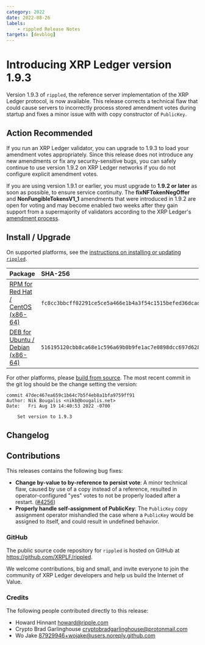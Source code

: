 ```yaml
---
category: 2022
date: 2022-08-26
labels:
    - rippled Release Notes
targets: [devblog]
---
```

# Introducing XRP Ledger version 1.9.3

Version 1.9.3 of `rippled`, the reference server implementation of the XRP Ledger protocol, is now available. This release corrects a technical flaw that could cause servers to incorrectly process stored amendment votes during startup and fixes a minor issue with with copy constructor of `PublicKey`.

<!-- BREAK -->

## Action Recommended

If you run an XRP Ledger validator, you can upgrade to 1.9.3 to load your amendment votes appropriately. Since this release does not introduce any new amendments or fix any security-sensitive bugs, you can safely continue to use version 1.9.2 on XRP Ledger networks if you do not configure explicit amendment votes.

If you are using version 1.9.1 or earlier, you must upgrade to **1.9.2 or later** as soon as possible, to ensure service continuity. The **fixNFTokenNegOffer** and **NonFungibleTokensV1_1** amendments that were introduced in 1.9.2 are open for voting and may become enabled two weeks after they gain support from a supermajority of validators according to the XRP Ledger's [amendment process](https://xrpl.org/amendments.html).

## Install / Upgrade

On supported platforms, see the [instructions on installing or updating `rippled`](https://xrpl.org/install-rippled.html).

| Package | SHA-256 |
|:--------|:--------|
| [RPM for Red Hat / CentOS (x86-64)](https://repos.ripple.com/repos/rippled-rpm/stable/rippled-1.9.3-1.el7.x86_64.rpm) | `fc8cc3bbcff02291ce5ce5a466e1b4a3f54c1515befed36dcad92ceae69dafa9` |
| [DEB for Ubuntu / Debian (x86-64)](https://repos.ripple.com/repos/rippled-deb/pool/stable/rippled_1.9.3-1_amd64.deb) | `516195120cbb8ca68e1c596a69b0b9fe1ac7e0898dcc697d6289396fadae142d` |

For other platforms, please [build from source](https://github.com/ripple/rippled/tree/master/Builds). The most recent commit in the git log should be the change setting the version:

```text
commit 47dec467ea659c1b64c7b5f4eb8a1bfa9759ff91
Author: Nik Bougalis <nikb@bougalis.net>
Date:   Fri Aug 19 14:40:53 2022 -0700

    Set version to 1.9.3
```

## Changelog

## Contributions

This releases contains the following bug fixes:

- **Change by-value to by-reference to persist vote**: A minor technical flaw, caused by use of a copy instead of a reference, resulted in operator-configured "yes" votes to not be properly loaded after a restart. ([#4256](https://github.com/XRPLF/rippled/pull/4256))
- **Properly handle self-assignment of PublicKey**: The `PublicKey` copy assignment operator mishandled the case where a `PublicKey` would be assigned to itself, and could result in undefined behavior.

### GitHub

The public source code repository for `rippled` is hosted on GitHub at <https://github.com/XRPLF/rippled>.

We welcome contributions, big and small, and invite everyone to join the community of XRP Ledger developers and help us build the Internet of Value.

### Credits

The following people contributed directly to this release:

- Howard Hinnant <howard@ripple.com>
- Crypto Brad Garlinghouse <cryptobradgarlinghouse@protonmail.com>
- Wo Jake <87929946+wojake@users.noreply.github.com>
